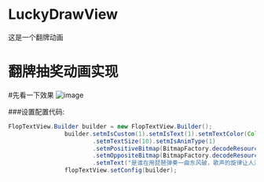 # LuckyDrawView
这是一个翻牌动画


翻牌抽奖动画实现
====


#先看一下效果
![image](https://img-blog.csdn.net/20180520153858920)

  
###设置配置代码:
```Java
FlopTextView.Builder builder = new FlopTextView.Builder();
                builder.setmIsCustom(1).setmIsText(1).setmTextColor(Color.RED)
                        .setmTextSize(10).setmIsAnimType(1)
                        .setmPositiveBitmap(BitmapFactory.decodeResource(getResources(),R.mipmap.flop_03))
                        .setmOppositeBitmap(BitmapFactory.decodeResource(getResources(),R.mipmap.flop_04))
                        .setmText("是谁在用琵琶弹奏一曲东风破，歌声的旋律让人沉醉");
                flopTextView.setConfig(builder);
```


